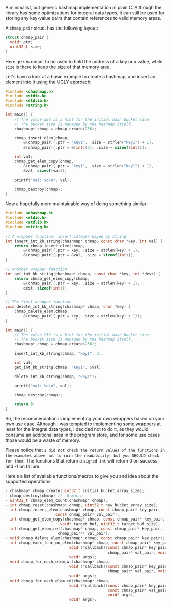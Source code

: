 A minimalist, but generic hashmap implementation in plain C. Although the
library has some optimizations for integral data types, it can still be used
for storing any key-value pairs that contain references to valid memory areas.

A `chmap_pair` struct has the following layout:
```c
struct chmap_pair {
  void* ptr;
  uint32_t size;
}
```

Here, `ptr` is meant to be used to hold the address of a key or a value, while
`size` is there to keep the size of that memory area.

Let's have a look at a basic example to create a hashmap, and insert an element
into it using the UGLY approach:

```c
#include <chashmap.h>
#include <stdio.h>
#include <stdlib.h>
#include <string.h>

int main() {
    // The value 256 is a hint for the initial hash bucket size
    // The bucket size is managed by the hashmap itself.
    chashmap* chmap = chmap_create(256);

    chmap_insert_elem(chmap,
        &(chmap_pair){.ptr = "key1", .size = strlen("key1") + 1},
        &(chmap_pair){.ptr = &(int){3}, .size = sizeof(int)});

    int val;
    chmap_get_elem_copy(chmap,
        &(chmap_pair){.ptr = "key1", .size = strlen("key1") + 1},
        &val, sizeof(val));

    printf("val: %d\n", val);

    chmap_destroy(chmap);
}
```

Now a hopefully more maintainable way of doing something similar:

```c
#include <chashmap.h>
#include <stdio.h>
#include <stdlib.h>
#include <string.h>

// A wrapper function: insert integer keyed by string
int insert_int_kb_string(chashmap* chmap, const char *key, int val) {
    return chmap_insert_elem(chmap,
        &(chmap_pair){.ptr = key, .size = strlen(key) + 1},
        &(chmap_pair){.ptr = &val, .size = sizeof(int)});
}

// Another wrapper function
int get_int_kb_string(chashmap* chmap, const char *key, int *dest) {
    return chmap_get_elem_copy(chmap,
        &(chmap_pair){.ptr = key, .size = strlen(key) + 1},
        dest, sizeof(int));
}

// The final wrapper function
void delete_int_kb_string(chashmap* chmap, char *key) {
    chmap_delete_elem(chmap,
        &(chmap_pair){.ptr = key, .size = strlen(key) + 1});
}

int main() {
    // The value 256 is a hint for the initial hash bucket size
    // The bucket size is managed by the hashmap itself.
    chashmap* chmap = chmap_create(256);

    insert_int_kb_string(chmap, "key1", 3);

    int val;
    get_int_kb_string(chmap, "key1", &val);

    delete_int_kb_string(chmap, "key1");

    printf("val: %d\n", val);

    chmap_destroy(chmap);

    return 0;
}
```

So, the recommendation is implementing your own wrappers based on your own use
case. Although I was tempted to implementing some wrappers at least for the
integral data types, I decided not to do it, as they would consume an additional
area in the program store, and for some use cases those would be a waste of
memory.

Please notice that `I did not check the return values of the functions in the`
`examples above not to ruin the readability, but you SHOULD check for them`. The
functions that return a `signed int` will return 0 on success, and -1 on
failure.

Here's a list of available functions/macros to give you and idea about the
supported operations:

```c
- chashmap* chmap_create(uint32_t initial_bucket_array_size);
- chmap_destroy(chmap) // `A macro`
- uint32_t chmap_elem_count(chashmap* chmap);
- int chmap_reset(chashmap* chmap, uint32_t new_bucket_array_size);
- int chmap_insert_elem(chashmap* chmap, const chmap_pair* key_pair,
                      const chmap_pair* val_pair);
- int chmap_get_elem_copy(chashmap* chmap, const chmap_pair* key_pair,
                        void* target_buf, uint32_t target_buf_size);
- int chmap_get_elem_ref(chashmap* chmap, const chmap_pair* key_pair,
                       chmap_pair** val_pair);
- void chmap_delete_elem(chashmap* chmap, const chmap_pair* key_pair);
- int chmap_exec_func_on_elem(chashmap* chmap, const chmap_pair* key_pair,
                            void (*callback)(const chmap_pair* key_pair,
                                             chmap_pair* val_pair, void* args),
                            void* args);
- void chmap_for_each_elem_wr(chashmap* chmap,
                            void (*callback)(const chmap_pair* key_pair,
                                             chmap_pair* val_pair, void* args),
                            void* args);
- void chmap_for_each_elem_rd(chashmap* chmap,
                            void (*callback)(const chmap_pair* key_pair,
                                             const chmap_pair* val_pair,
                                             void* args),
                            void* args);
```
